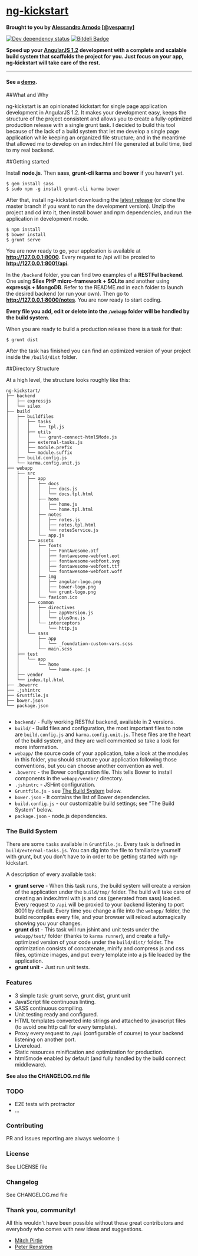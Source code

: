 # [ng-kickstart](http://vesparny.github.io/ng-kickstart/)

**Brought to you by [Alessandro Arnodo](http://alessandro.arnodo.net) [[@vesparny](https://twitter.com/vesparny)]**


[![Dev dependency status](https://david-dm.org/vesparny/ng-kickstart/dev-status.png)](https://david-dm.org/vesparny/ng-kickstart#info=devDependencies "Dependency status") [![Bitdeli Badge](https://d2weczhvl823v0.cloudfront.net/vesparny/ng-kickstart/trend.png)](https://bitdeli.com/free "Bitdeli Badge")

**Speed up your [AngularJS 1.2](http://angularjs.org) development with a complete and scalable build system that scaffolds the project for you. Just focus on your app, ng-kickstart will take care of the rest.**
***

#### See a [demo](http://vesparny.github.io/ng-kickstart/).

##What and Why

ng-kickstart is an opinionated kickstart for single page application development in AngularJS 1.2. It makes your development easy, keeps the structure of the project consistent and allows you to create a fully-optimized production release with a single grunt task. I decided to build this tool because of the lack of a build system that let me develop a single page application while keeping an organized file structure; and in the meantime that allowed me to develop on an index.html file generated at build time, tied to my real backend.

##Getting started

Install **node.js**. Then **sass**, **grunt-cli** **karma** and **bower** if you haven't yet.

    $ gem install sass
    $ sudo npm -g install grunt-cli karma bower
    
After that, install ng-kickstart downloading the [latest release](https://github.com/vesparny/ng-kickstart/releases) (or clone the master branch if you want to run the development version). Unzip the project and cd into it, then install bower and npm dependencies, and run the application in development mode.

    $ npm install
    $ bower install
    $ grunt serve
    
You are now ready to go, your applcation is available at **http://127.0.0.1:8000**. Every request to /api will be proxied to **http://127.0.0.1:8001/api**.

In the `/backend` folder, you can find two examples of a **RESTFul backend**. One using **Silex PHP micro-framework + SQLite** and another using **expressjs + MongoDB**. Refer to the README.md in each folder to launch the desired backend (or run your own). Then go to **http://127.0.0.1:8000/notes**. You are now ready to start coding.

**Every file you add, edit or delete into the `/webapp` folder will be handled by the build system**.

When you are ready to build a production release there is a task for that:

    $ grunt dist
    
After the task has finished you can find an optimized version of your project inside the `/build/dist` folder.


##Directory Structure

At a high level, the structure looks roughly like this:

```
ng-kickstart/
├── backend
│   ├── expressjs
│   └── silex
├── build
│   ├── buildfiles
│   │   ├── tasks
│   │   │   └── tpl.js
│   │   ├── utils
│   │   │   └── grunt-connect-html5Mode.js
│   │   ├── external-tasks.js
│   │   ├── module.prefix
│   │   └── module.suffix
│   ├── build.config.js
│   └── karma.config.unit.js
├── webapp
│   ├── src
│   │   ├── app
│   │   │   ├── docs
│   │   │   │   ├── docs.js
│   │   │   │   └── docs.tpl.html
│   │   │   ├── home
│   │   │   │   ├── home.js
│   │   │   │   └── home.tpl.html
│   │   │   ├── notes
│   │   │   │   ├── notes.js
│   │   │   │   ├── notes.tpl.html
│   │   │   │   └── notesService.js
│   │   │   └── app.js
│   │   ├── assets
│   │   │   ├── fonts
│   │   │   │   ├── FontAwesome.otf
│   │   │   │   ├── fontawesome-webfont.eot
│   │   │   │   ├── fontawesome-webfont.svg
│   │   │   │   ├── fontawesome-webfont.ttf
│   │   │   │   └── fontawesome-webfont.woff
│   │   │   ├── img
│   │   │   │   ├── angular-logo.png
│   │   │   │   ├── bower-logo.png
│   │   │   │   └── grunt-logo.png
│   │   │   └── favicon.ico
│   │   ├── common
│   │   │   ├── directives
│   │   │   │   ├── appVersion.js
│   │   │   │   └── plusOne.js
│   │   │   └── interceptors
│   │   │       └── http.js
│   │   └── sass
│   │       ├── app
│   │       │   └── _foundation-custom-vars.scss
│   │       └── main.scss
│   ├── test
│   │   └── app
│   │       └── home
│   │           └── home.spec.js
│   ├── vendor
│   └── index.tpl.html
├── .bowerrc
├── .jshintrc
├── Gruntfile.js
├── bower.json
└── package.json
                               
```

- `backend/` - Fully working RESTful backend, available in 2 versions.
- `build/` - Build files and configuration, the most important files to note are `build.config.js` and `karma.config.unit.js`. These files are the heart of the build system, and they are well commented so take a look for more information.
- `webapp/` the source code of your application, take a look at the modules in this folder, you should structure your application following those conventions, but you can choose another convention as well.
- `.bowerrc` - the Bower configuration file. This tells Bower to install components in the `webapp/vendor/` directory.
- `.jshintrc` - JSHint configuration.
- `Gruntfile.js` - see [The Build System](#thebuildsystem) below.
- `bower.json` - It contains the list of Bower dependencies.
- `build.config.js` - our customizable build settings; see "The Build System" below.
- `package.json` - node.js dependencies.

### <a name="thebuildsystem"></a>The Build System

There are some `tasks` available in `Gruntfile.js`. Every task is defined in `build/external-tasks.js`. You can dig into the file to familiarize yourself with grunt, but you don't have to in order to be getting started with ng-kickstart.

A description of every available task:

* **grunt serve** - When this task runs, the build system will create a version of the application under the `build/tmp/` folder. The build will take care of creating an index.html with js and css (generated from sass) loaded. Every request to `/api` will be proxied to your backend listening to port 8001 by default. Every time you change a file into the `webapp/` folder, the build recompiles every file, and your browser will reload automagically showing you your changes.
* **grunt dist** - This task will run jshint and unit tests under the `webapp/test/` folder (thanks to `karma runner`), and create a fully-optimized version of your code under the `build/dist/` folder. The optimization consists of concatenate, minify and compress js and css files, optimize images, and put every template into a js file loaded by the application.
* **grunt unit** - Just run unit tests.


### Features

* 3 simple task: grunt serve, grunt dist, grunt unit
* JavaScript file continuous linting.
* SASS continuous compiling.
* Unit testing ready and configured.
* HTML templates converted into strings and attached to javascript files (to avoid one http call for every template).
* Proxy every request to `/api` (configurable of course) to your backend listening on another port.
* Livereload.
* Static resources minification and optimization for production.
* html5mode enabled by default (and fully handled by the build connect middleware).

**See also the CHANGELOG.md file**

### TODO

* E2E tests with protractor
* ...

### Contributing

PR and issues reporting are always welcome :)

### License

See LICENSE file

### Changelog

See CHANGELOG.md file

### Thank you, community!

All this wouldn't have been possible without these great contributors and everybody who comes with new ideas and suggestions.

* [Mitch Pirtle](https://github.com/spacemonkey)
* [Peter Renström](https://github.com/renstrom)
